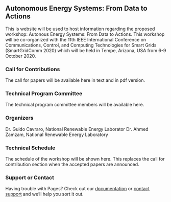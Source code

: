 ## Autonomous Energy Systems: From Data to Actions

This is website will be used to host information regarding the proposed workshop: Autonous Energy Systems: From Data to Actions. This workshop will be co-organized with the 11th IEEE International Conference on Communications, Control, and Computing Technologies for Smart Grids (SmartGridComm 2020) which will be held in Tempe, Arizona, USA from 6-9 October 2020.


### Call for Contributions

The call for papers will be available here in text and in pdf version.

### Technical Program Committee

The technical program committee members will be available here.

### Organizers

Dr. Guido Cavraro, National Renewable Energy Laborator
Dr. Ahmed Zamzam, National Renewable Energy Laboratory

### Technical Schedule

The schedule of the workshop will be shown here. This replaces the call for contribution section when the accepted papers are announced.

<!-- ```markdown
Syntax highlighted code block

# Header 1
## Header 2
### Header 3

- Bulleted
- List

1. Numbered
2. List

**Bold** and _Italic_ and `Code` text

[Link](url) and ![Image](src)
```

For more details see [GitHub Flavored Markdown](https://guides.github.com/features/mastering-markdown/).

### Jekyll Themes

Your Pages site will use the layout and styles from the Jekyll theme you have selected in your [repository settings](https://github.com/UMN-AhmedSZ/AES-DA/settings). The name of this theme is saved in the Jekyll `_config.yml` configuration file. -->

### Support or Contact

Having trouble with Pages? Check out our [documentation](https://help.github.com/categories/github-pages-basics/) or [contact support](https://github.com/contact) and we’ll help you sort it out.
